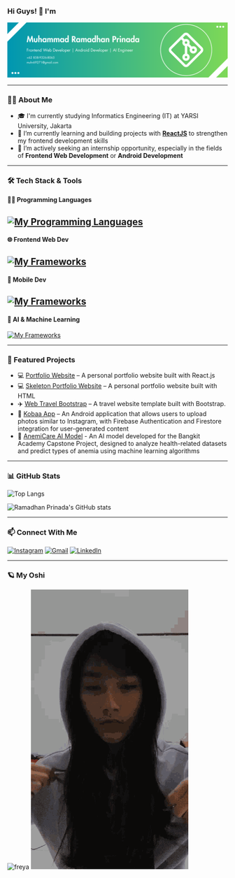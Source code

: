 ### Hi Guys! 👋 I'm

<!-- Banner -->
![header](./img/banner%20linkedin%20(1).png)

---

### 👨‍💻 About Me
- 🎓 I'm currently studying Informatics Engineering (IT) at YARSI University, Jakarta
- 🌱 I’m currently learning and building projects with **[ReactJS]()** to strengthen my frontend development skills
- 👀 I’m actively seeking an internship opportunity, especially in the fields of **Frontend Web Development** or **Android Development**

---

### 🛠️ Tech Stack & Tools
#### 👨‍💻 Programming Languages
<!-- Icon -->
[![My Programming Languages](https://skillicons.dev/icons?i=java,kotlin,py,js&theme=dark)](https://skillicons.dev)
---

#### 🌐 Frontend Web Dev
[![My Frameworks](https://skillicons.dev/icons?i=html,css,js,react&theme=dark)](https://skillicons.dev)
---

#### 📱 Mobile Dev
[![My Frameworks](https://skillicons.dev/icons?i=androidstudio,java,kotlin,firebase&perline=5)](https://skillicons.dev)
---

#### 🤖 AI & Machine Learning
[![My Frameworks](https://skillicons.dev/icons?i=tensorflow&perline=3)](https://skillicons.dev)

---

### 🚀 Featured Projects
 
- 💻 [Portfolio Website](https://ramadhanprinadaa.netlify.app) – A personal portfolio website built with React.js
- 💻 [Skeleton Portfolio Website](https://ramadhanprinada.netlify.app) – A personal portfolio website built with HTML
- ✈️ [Web Travel Bootstrap](https://github.com/ramadhanprinadaa/web-travel-bootstrap.git) – A travel website template built with Bootstrap.
- 📱 [Kobaa App](https://github.com/yourusername/kobaa) – An Android application that allows users to upload photos similar to Instagram, with Firebase Authentication and Firestore integration for user-generated content
- 🤖 [AnemiCare AI Model]() - An AI model developed for the Bangkit Academy Capstone Project, designed to analyze health-related datasets and predict types of anemia using machine learning algorithms

---

<!-- Stats -->
### 📊 GitHub Stats
![Top Langs](https://github-readme-stats.vercel.app/api/top-langs/?username=anuraghazra&layout=compact&theme=tokyonight)

![Ramadhan Prinada's GitHub stats](https://github-readme-stats.vercel.app/api?username=ramadhanprinadaa&show_icons=true&theme=tokyonight)


---

### 📫 Connect With Me 
[![Instagram](https://skillicons.dev/icons?i=instagram)](https://www.instagram.com/ramadhhnnp)  [![Gmail](https://skillicons.dev/icons?i=gmail&theme=light)](mailto:muhr69271@gmail.com)  [![LinkedIn](https://skillicons.dev/icons?i=linkedin&theme=light)](https://www.linkedin.com/in/ramadhan-prinada)


---

### 🪐 My Oshi
![freya](/gif/tenor.gif) 
![freya2](/gif/tenor3.gif)

